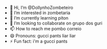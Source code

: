 - 👋 Hi, I’m @DollynhoZombeteiro
- 👀 I’m interested in zombetaria
- 🌱 I’m currently learning piton
- 💞️ I’m looking to collaborate on grupo dos guri
- 📫 How to reach me pombo correio
- 😄 Pronouns: gucci pants liar liar
- ⚡ Fun fact: i'm a gucci pants

<!---
DollynhoZombeteiro/DollynhoZombeteiro is a ✨ special ✨ repository because its `README.md` (this file) appears on your GitHub profile.
You can click the Preview link to take a look at your changes.
--->
